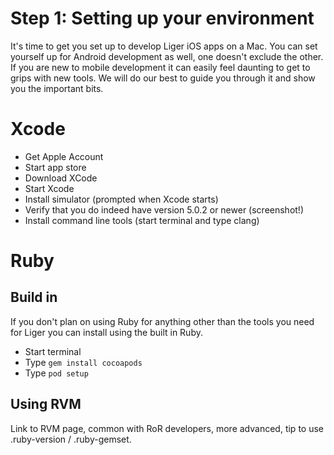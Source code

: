 # Step 1: Setting up your environment

It's time to get you set up to develop Liger iOS apps on a Mac. You can set yourself up for Android development as well, one doesn't exclude the other. If you are new to mobile development it can easily feel daunting to get to grips with new tools. We will do our best to guide you through it and show you the important bits.

# Xcode

* Get Apple Account
* Start app store
* Download XCode
* Start Xcode
* Install simulator (prompted when Xcode starts)
* Verify that you do indeed have version 5.0.2 or newer (screenshot!)
* Install command line tools (start terminal and type clang)

# Ruby

## Build in

If you don't plan on using Ruby for anything other than the tools you need for Liger you can install using the built in Ruby.

* Start terminal
* Type `gem install cocoapods`
* Type `pod setup`

## Using RVM

Link to RVM page, common with RoR developers, more advanced, tip to use .ruby-version / .ruby-gemset.
